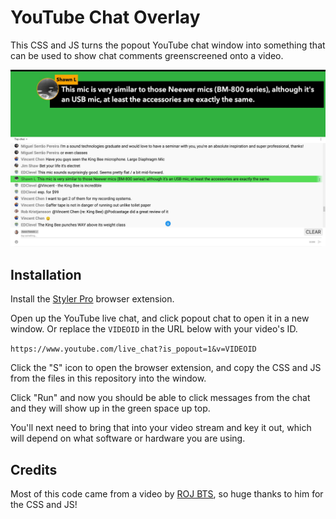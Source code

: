 YouTube Chat Overlay
====================

This CSS and JS turns the popout YouTube chat window into something that can be used to show chat comments greenscreened onto a video.

![chat-screenshot](chat-screenshot.jpg)

## Installation

Install the [Styler Pro](https://chrome.google.com/webstore/detail/styler-pro/hbhkfnpodhdcaophahpkiflechaoddoi?hl=en) browser extension.

Open up the YouTube live chat, and click popout chat to open it in a new window. Or replace the `VIDEOID` in the URL below with your video's ID.

`https://www.youtube.com/live_chat?is_popout=1&v=VIDEOID`

Click the "S" icon to open the browser extension, and copy the CSS and JS from the files in this repository into the window.

Click "Run" and now you should be able to click messages from the chat and they will show up in the green space up top.

You'll next need to bring that into your video stream and key it out, which will depend on what software or hardware you are using.

## Credits

Most of this code came from a video by [ROJ BTS](https://www.youtube.com/watch?v=NHy9D4ClTvc), so huge thanks to him for the CSS and JS!

